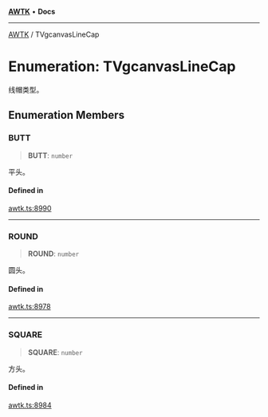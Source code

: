 [**AWTK**](../README.md) • **Docs**

***

[AWTK](../globals.md) / TVgcanvasLineCap

# Enumeration: TVgcanvasLineCap

线帽类型。

## Enumeration Members

### BUTT

> **BUTT**: `number`

平头。

#### Defined in

[awtk.ts:8990](https://github.com/zlgopen/awtk-binding/blob/1e0945ae06a2e3b3a4ad0ffa625288088a8ac5d4/tools/code_gen/js/output/awtk.ts#L8990)

***

### ROUND

> **ROUND**: `number`

圆头。

#### Defined in

[awtk.ts:8978](https://github.com/zlgopen/awtk-binding/blob/1e0945ae06a2e3b3a4ad0ffa625288088a8ac5d4/tools/code_gen/js/output/awtk.ts#L8978)

***

### SQUARE

> **SQUARE**: `number`

方头。

#### Defined in

[awtk.ts:8984](https://github.com/zlgopen/awtk-binding/blob/1e0945ae06a2e3b3a4ad0ffa625288088a8ac5d4/tools/code_gen/js/output/awtk.ts#L8984)
